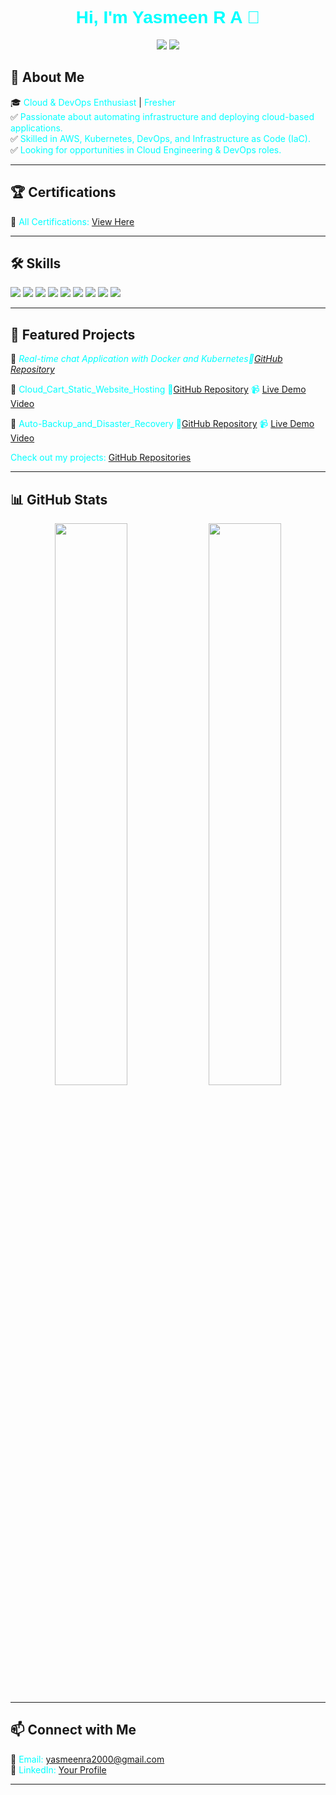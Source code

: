 <h1 align="center" style="color: cyan; font-family: Arial, sans-serif;">Hi, I'm <span style="color: cyan;">Yasmeen R A</span> 👋</h1>

<p align="center">
  <a href="https://yasmeen7901.github.io/yas-portfolio/"><img src="https://img.shields.io/badge/Portfolio-Visit-cyan?style=for-the-badge&logo=web&logoColor=black"></a>
  <a href="https://www.linkedin.com/in/yasmeenra"><img src="https://img.shields.io/badge/LinkedIn-Connect-cyan?style=for-the-badge&logo=linkedin&logoColor=black"></a>
</p>

## 🚀 About Me  
🎓 <span style="color: cyan;">Cloud & DevOps Enthusiast</span> | <span style="color: cyan;">Fresher</span>  
✅ <span style="color: cyan;">Passionate about automating infrastructure and deploying cloud-based applications.</span>  
✅ <span style="color: cyan;">Skilled in AWS, Kubernetes, DevOps, and Infrastructure as Code (IaC).</span>  
✅ <span style="color: cyan;">Looking for opportunities in Cloud Engineering & DevOps roles.</span>  

---

## 🏆 Certifications  
📂 <span style="color: cyan;">All Certifications: [View Here](https://drive.google.com/drive/folders/18aPXzD9oslWwLakILsI3qwxqxDRwv2gp)</span>  

---

## 🛠️ Skills  
<p align="left">
  <img src="https://img.shields.io/badge/Linux-black?style=for-the-badge&logo=linux&logoColor=cyan">
  <img src="https://img.shields.io/badge/AWS-black?style=for-the-badge&logo=amazonaws&logoColor=cyan">
  <img src="https://img.shields.io/badge/DevOps-black?style=for-the-badge&logo=devops&logoColor=cyan">
  <img src="https://img.shields.io/badge/Docker-black?style=for-the-badge&logo=docker&logoColor=cyan">
  <img src="https://img.shields.io/badge/Kubernetes-black?style=for-the-badge&logo=kubernetes&logoColor=cyan">
  <img src="https://img.shields.io/badge/Jenkins-black?style=for-the-badge&logo=jenkins&logoColor=cyan">
  <img src="https://img.shields.io/badge/Terraform-black?style=for-the-badge&logo=terraform&logoColor=cyan">
  <img src="https://img.shields.io/badge/Git-black?style=for-the-badge&logo=git&logoColor=cyan">
  <img src="https://img.shields.io/badge/Ansible-black?style=for-the-badge&logo=ansible&logoColor=cyan">
</p>

---

## 📂 Featured Projects  
🔹 <span style="color: cyan;">*Real-time chat Application with Docker and Kubernetes🔗[GitHub Repository](https://github.com/yasmeen7901/chatbot)*</span>

🔹 <span style="color: cyan;">Cloud_Cart_Static_Website_Hosting 🔗[GitHub Repository](https://github.com/yasmeen7901/Cloud_cart_static_website_hosting)  📹 [Live Demo Video](https://drive.google.com/drive/folders/1Msm99sjgdqAncwEsdbsnqICHF1WC28aq)</span>
  
🔹 <span style="color: cyan;">Auto-Backup_and_Disaster_Recovery 🔗[GitHub Repository](https://github.com/yasmeen7901/Auto-Backup_and_Disaster_Recovery)  📹 [Live Demo Video](https://drive.google.com/file/d/1NuceG65O1AYFpFn91mIPRIC4gVzfdBbj/view?usp=drivesdk)</span>  

<span style="color: cyan;">Check out my projects: [GitHub Repositories](https://github.com/yasmeen7901)</span>  

---

## 📊 GitHub Stats  
<p align="center">
  <img src="https://github-readme-stats.vercel.app/api?username=yasmeen7901&show_icons=true&theme=dark&icon_color=cyan&text_color=cyan" width="48%">
  <img src="https://github-readme-streak-stats.herokuapp.com/?user=yasmeen7901&theme=dark&ring=cyan&fire=cyan&currStreakLabel=cyan" width="48%">
</p>

---

## 📫 Connect with Me  
📧 <span style="color: cyan;">Email: yasmeenra2000@gmail.com</span>  
💼 <span style="color: cyan;">LinkedIn: [Your Profile](https://www.linkedin.com/in/yasmeenra)</span>  

---
